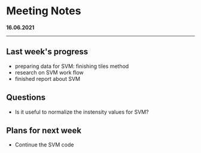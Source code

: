 # Meeting Notes
**16.06.2021**

---

## Last week's progress
- preparing data for SVM: finishing tiles method
- research on SVM work flow
- finished report about SVM

## Questions
- Is it useful to normalize the instensity values for SVM?


## Plans for next week
- Continue the SVM code
